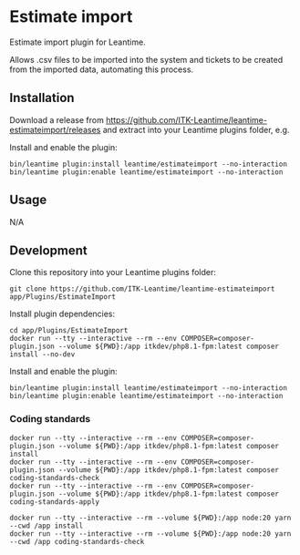 # Estimate import

Estimate import plugin for Leantime.

Allows .csv files to be imported into the system and tickets to be created from the imported data, automating this process.

## Installation

Download a release from
<https://github.com/ITK-Leantime/leantime-estimateimport/releases> and extract into
your Leantime plugins folder, e.g.

Install and enable the plugin:

``` shell
bin/leantime plugin:install leantime/estimateimport --no-interaction
bin/leantime plugin:enable leantime/estimateimport --no-interaction
```

## Usage

N/A

## Development

Clone this repository into your Leantime plugins folder:

``` shell
git clone https://github.com/ITK-Leantime/leantime-estimateimport app/Plugins/EstimateImport
```

Install plugin dependencies:

``` shell
cd app/Plugins/EstimateImport
docker run --tty --interactive --rm --env COMPOSER=composer-plugin.json --volume ${PWD}:/app itkdev/php8.1-fpm:latest composer install --no-dev
```

Install and enable the plugin:

``` shell
bin/leantime plugin:install leantime/estimateimport --no-interaction
bin/leantime plugin:enable leantime/estimateimport --no-interaction
```

### Coding standards

``` shell
docker run --tty --interactive --rm --env COMPOSER=composer-plugin.json --volume ${PWD}:/app itkdev/php8.1-fpm:latest composer install
docker run --tty --interactive --rm --env COMPOSER=composer-plugin.json --volume ${PWD}:/app itkdev/php8.1-fpm:latest composer coding-standards-check
docker run --tty --interactive --rm --env COMPOSER=composer-plugin.json --volume ${PWD}:/app itkdev/php8.1-fpm:latest composer coding-standards-apply
```

```shell
docker run --tty --interactive --rm --volume ${PWD}:/app node:20 yarn --cwd /app install
docker run --tty --interactive --rm --volume ${PWD}:/app node:20 yarn --cwd /app coding-standards-check
```
